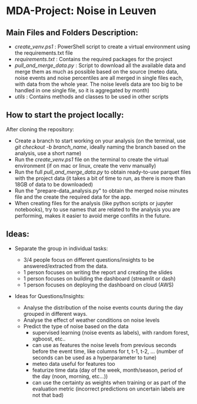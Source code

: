 ﻿# MDA-Project: Noise in Leuven

## Main Files and Folders Description:
- *create_venv.ps1*         : PowerShell script to create a virtual environment using the requirements.txt file
- *requirements.txt*        : Contains the required packages for the project
- *pull_and_merge_data.py*  : Script to download all the available data and merge them as much as possible based on the source (meteo data, noise events and noise percentiles are all merged in single files each, with data from the whole year. The noise levels data are too big to be handled in one single file, so it is aggregated by month)
- *utils*                   : Contains methods and classes to be used in other scripts


## How to start the project locally:
After cloning the repository:
- Create a branch to start working on your analysis (on the terminal, use *git checkout -b branch_name*, ideally naming the branch based on the analysis, use a short name)
- Run the *create_venv.ps1* file on the terminal to create the virtual environment (if on mac or linux, create the venv manually)
- Run the full *pull_and_merge_data.py* to obtain ready-to-use parquet files with the project data (it takes a bit of time to run, as there is more than 18GB of data to be downloaded)
- Run the "prepare-data_analysis.py" to obtain the merged noise minutes file and the create the required data for the app. 
- When creating files for the analysis (like python scripts or jupyter notebooks), try to use names that are related to the analysis you are performing, makes it easier to avoid merge conflits in the future.


## Ideas:

- Separate the group in individual tasks:
    - 3/4 people focus on different questions/insights to be answered/extracted from the data.
    - 1 person focuses on writing the report and creating the slides
    - 1 person focuses on building the dashboard (streamlit or dash)
    - 1 person focuses on deploying the dashboard on cloud (AWS)

- Ideas for Questions/Insights:
    - Analyse the distribution of the noise events counts during the day grouped in different ways.
    - Analyse the effect of weather conditions on noise levels
    - Predict the type of noise based on the data
        - supervised learning (noise events as labels), with random forest, xgboost, etc..
        - can use as features the noise levels from previous seconds before the event time, like columns for t, t-1, t-2, ... (number of seconds can be used as a hyperparameter to tune)
        - meteo data useful for features too
        - featurize time data (day of the week, month/season, period of the day (noon, morning, etc...))
        - can use the certainty as weights when training or as part of the evaluation metric (incorrect predictions on uncertain labels are not that bad)